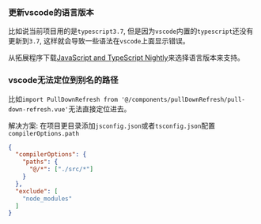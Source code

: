 ### 更新vscode的语言版本

比如说当前项目用的是`typescript3.7`, 但是因为`vscode`内置的`typescript`还没有更新到`3.7`, 这样就会导致一些语法在`vscode`上面显示错误。

从拓展程序下载[JavaScript and TypeScript Nightly](https://marketplace.visualstudio.com/items?itemName=ms-vscode.vscode-typescript-next)来选择语言版本来支持。

### vscode无法定位到别名的路径

比如`import PullDownRefresh from '@/components/pullDownRefresh/pull-down-refresh.vue'`无法直接定位进去。

解决方案: 在项目更目录添加`jsconfig.json`或者`tsconfig.json`配置`compilerOptions.path`

```json
{
  "compilerOptions": {
    "paths": {
      "@/*": ["./src/*"]
    }
  },
  "exclude": [
    "node_modules"
  ]
}

```
